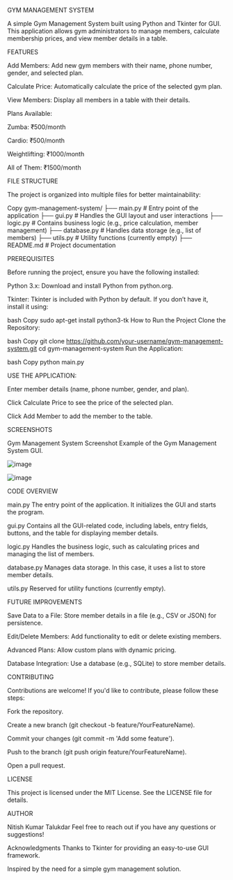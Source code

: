 GYM MANAGEMENT SYSTEM

A simple Gym Management System built using Python and Tkinter for GUI. This application allows gym administrators to manage members, calculate membership prices, and view member details in a table.

FEATURES

Add Members: Add new gym members with their name, phone number, gender, and selected plan.

Calculate Price: Automatically calculate the price of the selected gym plan.

View Members: Display all members in a table with their details.


Plans Available:

Zumba: ₹500/month

Cardio: ₹500/month

Weightlifting: ₹1000/month

All of Them: ₹1500/month


FILE STRUCTURE

The project is organized into multiple files for better maintainability:

Copy
gym-management-system/
├── main.py              # Entry point of the application
├── gui.py               # Handles the GUI layout and user interactions
├── logic.py             # Contains business logic (e.g., price calculation, member management)
├── database.py          # Handles data storage (e.g., list of members)
├── utils.py             # Utility functions (currently empty)
├── README.md            # Project documentation


PREREQUISITES

Before running the project, ensure you have the following installed:

Python 3.x: Download and install Python from python.org.

Tkinter: Tkinter is included with Python by default. If you don’t have it, install it using:

bash
Copy
sudo apt-get install python3-tk
How to Run the Project
Clone the Repository:

bash
Copy
git clone https://github.com/your-username/gym-management-system.git
cd gym-management-system
Run the Application:

bash
Copy
python main.py


USE THE APPLICATION:

Enter member details (name, phone number, gender, and plan).

Click Calculate Price to see the price of the selected plan.

Click Add Member to add the member to the table.


SCREENSHOTS

Gym Management System Screenshot
Example of the Gym Management System GUI.

![image](https://github.com/user-attachments/assets/427fad2b-c3c9-4ee7-90ae-5813f4700f88)

![image](https://github.com/user-attachments/assets/c973c456-5c2c-4aef-bff7-fb5298a27cf7)



CODE OVERVIEW

main.py
The entry point of the application. It initializes the GUI and starts the program.

gui.py
Contains all the GUI-related code, including labels, entry fields, buttons, and the table for displaying member details.

logic.py
Handles the business logic, such as calculating prices and managing the list of members.

database.py
Manages data storage. In this case, it uses a list to store member details.

utils.py
Reserved for utility functions (currently empty).


FUTURE IMPROVEMENTS

Save Data to a File: Store member details in a file (e.g., CSV or JSON) for persistence.

Edit/Delete Members: Add functionality to edit or delete existing members.

Advanced Plans: Allow custom plans with dynamic pricing.

Database Integration: Use a database (e.g., SQLite) to store member details.


CONTRIBUTING

Contributions are welcome! If you'd like to contribute, please follow these steps:

Fork the repository.

Create a new branch (git checkout -b feature/YourFeatureName).

Commit your changes (git commit -m 'Add some feature').

Push to the branch (git push origin feature/YourFeatureName).

Open a pull request.

LICENSE

This project is licensed under the MIT License. See the LICENSE file for details.

AUTHOR

Nitish Kumar Talukdar
Feel free to reach out if you have any questions or suggestions!

Acknowledgments
Thanks to Tkinter for providing an easy-to-use GUI framework.

Inspired by the need for a simple gym management solution.

